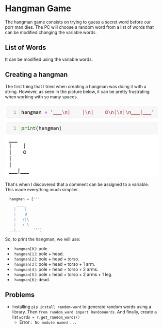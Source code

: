 # Hangman Game
The hangman game consists on trying to guess a secret word before our porr man dies. The PC will choose a random word from a list of words that can be modified changing the variable words.
## List of Words
It can be modified using the variable words.

## Creating a hangman
The first thing that I tried when creating a hangman was doing it with a string. However, as seen in the picture below, it can be pretty frustrating when working with so many spaces.

![](hangman_nocomments.jpg)

That's when I discovered that a comment can be assigned to a variable. This made everything much simplier.

``` python
  hangman = ['''
     ____
    |    |
    |    O
    |   /|\
    |   / \
  __|__      '''] 
```
So, to print the hangman, we will use:
 * ``` hangman[0]```: pole.
 * ``` hangman[1]```: pole + head.
 * ``` hangman[2]```: pole + head + torso.
 * ``` hangman[3]```: pole + head + torso + 1 arm.
 * ``` hangman[4]```: pole + head + torso + 2 arms.
 * ``` hangman[5]```: pole + head + torso + 2 arms + 1 leg.
 * ``` hangman[6]```: dead.

## Problems
* Installing ```pip install random-word``` to generate random words using a library. Then ```from random_word import RandomWords```. And finally, create a list ```words = r.get_random_words()```
    * Error :  ``` No module named ...```

